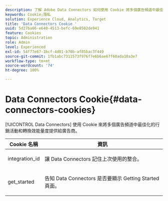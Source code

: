 ```yaml
---
description: 了解 Adobe Data Connectors 如何使用 Cookie 將多個廣告頻道中最佳化的行銷活動和轉換效能量度提供給廣告商。
keywords: Cookie;隱私
solution: Experience Cloud, Analytics, Target
title: 'Data Connectors Cookie '
uuid: 5d27ba66-e640-4513-befc-69e8502de941
feature: Cookies
topic: Administration
role: Admin
level: Experienced
exl-id: 54f77e67-1bcf-4d01-b70b-af85bac3f449
source-git-commit: 1fb1abc7311573f976f7e6b6ae67f60ada10a3e7
workflow-type: tm+mt
source-wordcount: '74'
ht-degree: 100%

---
```


# Data Connectors Cookie{#data-connectors-cookies}

[!UICONTROL Data Connectors] 使用 Cookie 來將多個廣告頻道中最佳化的行銷活動和轉換效能量度提供給廣告商。

<table id="table_54B402C6E19C4A70B1E27BC9DFF776EB"> 
 <thead> 
  <tr> 
   <th colname="col1" class="entry"> Cookie 名稱 </th> 
   <th colname="col2" class="entry"> 資訊 </th> 
  </tr> 
 </thead>
 <tbody> 
  <tr> 
   <td colname="col1"> <p>integration_id </p> </td> 
   <td colname="col2"> <p>讓 Data Connectors 記住上次使用的整合。 </p> </td> 
  </tr> 
  <tr> 
   <td colname="col1"> <p>get_started </p> </td> 
   <td colname="col2"> <p>告知 Data Connectors 是否要顯示 <span class="wintitle">Getting Started</span> 頁面。 </p> </td> 
  </tr> 
 </tbody> 
</table>
